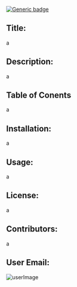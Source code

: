 
[![Generic badge](https://img.shields.io/badge/<SUBJECT>-<STATUS>-<COLOR>.svg)](https://shields.io/)

## Title: 
a

## Description: 
a

## Table of Conents 
a

## Installation: 
a

## Usage: 
a

## License:  
a

## Contributors: 
a

## User Email: 


![userImage](https://avatars3.githubusercontent.com/u/61561122?v=4)
